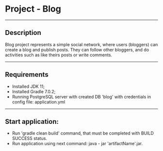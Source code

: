 # Project - Blog

---

## Description

Blog project represents a simple social network, where users (bloggers) can create a blog and publish posts. They can follow other bloggers, and do activities such as like theirs posts or write comments.

---

## Requirements
* Installed JDK 11;
* Installed Gradle 7.0.2;
* Running PostgreSQL server with created DB 'blog' with credentials in config file: application.yml

---

## Start application:
* Run 'gradle clean build' command, that must be completed with BUILD SUCCESS status.
* Run application using next command: java - jar 'artifactName'.jar.
